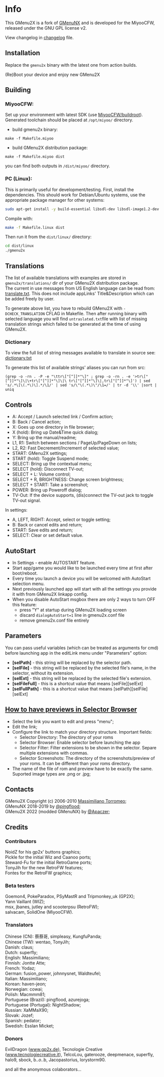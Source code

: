 # Info

This GMenu2X is a fork of [GMenuNX](https://github.com/pingflood/GMenuNX/) and is developed for the MiyooCFW, released under the GNU GPL license v2.

View changelog in [changelog](https://github.com/MiyooCFW/gmenu2x/blob/master/ChangeLog.md) file.

## Installation

Replace the ``gmenu2x`` binary with the latest one from action builds.

(Re)Boot your device and enjoy new GMenu2X


## Building

### MiyooCFW:

Set up your environment with latest SDK (use [MiyooCFW/buildroot](https://github.com/miyoocfw/buildroot/)). Generated toolchain should be placed at `/opt/miyoo/` directory.
- build gmenu2x binary:
```
make -f Makefile.miyoo
```
- build GMenu2X distribution package:
```
make -f Makefile.miyoo dist
```
you can find both outputs in `/dist/miyoo/` directory.
### PC (Linux):
This is primarily useful for development/testing. 
First, install the dependencies. This should work for Debian/Ubuntu systems, use the appropriate package manager for other systems:
```sh
sudo apt-get install -y build-essential libsdl-dev libsdl-image1.2-dev libsdl-mixer1.2-dev libsdl-ttf2.0-dev libboost-all-dev libfreetype6-dev libbz2-dev libmpg123-dev
```
Compile with:
```sh
make -f Makefile.linux dist
```
Then run it from the `dist/linux/` directory:
```sh
cd dist/linux
./gmenu2x
```

## Translations

The list of available translations with examples are stored in `gmenu2x/translations/` dir of your GMenu2X distribution package.  
The current in use messages from US English language can be read from: [translate.txt](https://github.com/MiyooCFW/gmenu2x/blob/master/translate.txt). This does not include appLinks' Title&Description which can be added freely by user.

To generate above list, you have to rebuild GMenu2X with `-DCHECK_TRANSLATION` CFLAG in Makefile. Then after running binary with selected language you will find `untraslated.txt`file with list of missing translation strings which failed to be generated at the time of using GMenu2X.
### Dictionary
To view the full list of string messages available to translate in source see: [dictionary.txt](https://github.com/MiyooCFW/gmenu2x/blob/master/dictionary.txt)

To generate this list of available strings' aliases you can run from src:  
```
(grep -o -rn . -P -e "\ttr\["[^]]*"\]" ; grep -o -rn . -e '>tr\["[^]]*"\]\|\+tr\["[^]]*"\]\|\ tr\["[^]]*"\]\|,tr\["[^]]*"\]') | sed 's/.*\[\(.*\)\].*/\1/' | sed 's/\"\(.*\)\"/\1=/' | tr -d '\\' |sort | uniq
```

## Controls

* A: Accept / Launch selected link / Confirm action;
* B: Back / Cancel action;
* X: Goes up one directory in file browser;
* X (hold): Bring up Date&Time quick dialog;
* Y: Bring up the manual/readme;
* L1, R1: Switch between sections / PageUp/PageDown on lists;
* L2, R2: Fast Decrement/Increment of selected value;
* START: GMenu2X settings;
* START (hold):  Toggle Suspend mode;
* SELECT: Bring up the contextual menu;
* SELECT (hold): Disconnect TV-out;
* SELECT + L: Volume control;
* SELECT + R, BRIGHTNESS: Change screen brightness;
* SELECT + START: Take a screenshot;
* POWER: Bring up Poweroff dialog;
* TV-Out: If the device supports, (dis)connect the TV-out jack to toggle TV-out signal.

In settings:

* A, LEFT, RIGHT: Accept, select or toggle setting;
* B: Back or cancel edits and return;
* START: Save edits and return;
* SELECT: Clear or set default value.

## AutoStart
* In Settings - enable AUTOSTART feature.
* Start app/game you would like to be launched every time at first after boot/reboot.
* Every time you launch a device you will be welcomed with AutoStart selection menu.
* Next previously launched app will start with all the settings you provide it with from GMenu2X linkapp config.
* When you disable AutoStart msgbox there are only 2 ways to turn OFF this feature:
	* press "Y" at startup during GMenu2X loading screen
	* discard `dialogAutoStart=1` line in gmenu2x.conf file
	* remove gmenu2x.conf file entirely

## Parameters

You can pass useful variables (which can be treated as arguments for cmd) before launching app in the editLink menu under "Parameters" option: 
- **[selPath]** - this string will be replaced by the selector path.  
- **[selFile]** - this string will be replaced by the selected file's name, in the selector, without its extension.  
- **[selExt]** - this string will be replaced by the selected file's extension.  
- **[selFileFull]** - this is a shortcut value that means [selFile][selExt]  
- **[selFullPath]** - this is a shortcut value that means [selPath][selFile][selExt]  

## [How to have previews in Selector Browser](http://boards.dingoonity.org/ingenic-jz4760-devices/gmenunext-let's-make-gmenu-great-again!/msg177392/#msg177392)

* Select the link you want to edit and press "menu";
* Edit the link;
* Configure the link to match your directory structure. Important fields:
	* Selector Directory: The directory of your roms
	* Selector Browser: Enable selector before launching the app
	* Selector Filter: Filter extensions to be shown in the selector. Separe multiple extensions with commas.
	* Selector Screenshots: The directory of the screenshots/preview of your roms. It can be different than your roms directory.
* The name of the file of rom and preview have to be exactly the same. Suported image types are .png or .jpg;

## Contacts

GMenu2X Copyright (c) 2006-2010 [Massimiliano Torromeo](mailto:massimiliano.torromeo@gmail.com);  
GMenuNX 2018-2019 by [@pingflood](https://github.com/pingflood);  
GMenu2X 2022 (modded GMenuNX) by [@Apaczer](https://github.com/Apaczer);

## Credits

### Contributors
NoidZ for his gp2x' buttons graphics;  
Pickle for the initial Wiz and Caanoo ports;  
Steward-Fu for the initial RetroGame ports;  
TonyJih for the new RetroFW features;  
Fontes for the RetroFW graphics;  

### Beta testers
Goemon4, PokeParadox, PSyMastR and Tripmonkey_uk (GP2X);  
Yann Vaillant (WIZ);  
msx, jbanes, jutley and scooterpsu (RetroFW);  
salvacam, SolidOne (MiyooCFW).  

### Translators
Chinese (CN): 蔡蔡哥, simpleasy, KungfuPanda;  
Chinese (TW): wentao, TonyJih;  
Danish: claus;  
Dutch: superfly;  
English: Massimiliano;  
Finnish: Jontte Atte;  
French: Yodaz;  
German: fusion_power, johnnysnet, Waldteufel;  
Italian: Massimiliano;  
Korean: haven-jeon;  
Norwegian: cowai;  
Polish: Macmmm81;  
Portuguese (Brazil): pingflood, azurejoga;  
Portuguese (Portugal): NightShadow;  
Russian: XaMMaX90;  
Slovak: Jozef;  
Spanish: pedator;  
Swedish: Esslan Micket;  

### Donors
EvilDragon (www.gp2x.de), 
Tecnologie Creative (www.tecnologiecreative.it), 
TelcoLou, 
gaterooze, 
deepmenace, 
superfly, 
halo9, 
sbock, 
b._.o._.b, 
Jacopastorius, 
lorystorm90.

and all the anonymous colaborators...